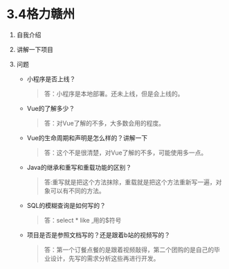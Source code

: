 # 3.4格力赣州

1. 自我介绍

2. 讲解一下项目

3. 问题

   - 小程序是否上线？

     > 答：小程序是本地部署。还未上线，但是会上线的。

   - Vue的了解多少？

     > 答：对Vue了解的不多，大多数会用的程度。

   - Vue的生命周期和声明是怎么样的？讲解一下

     > 答：这个不是很清楚，对Vue了解的不多，可能使用多一点。

   - Java的继承和重写和重载功能的区别？

     > 答:重写就是把这个方法抹除，重载就是把这个方法重新写一遍，对象可以有不同的方法。

   - SQL的模糊查询是如何写的？

     > 答：select * like ,用的$符号

   - 项目是否是参照文档写的？还是跟着b站的视频写的？

     > 答：第一个订餐点餐的是跟着视频敲得，第二个团购的是自己的毕业设计，先写的需求分析这些再进行开发。